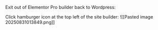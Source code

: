 
Exit out of Elementor Pro builder back to Wordpress:

Click hamburger icon at the top left of the site builder:
![[Pasted image 20250831013849.png]]